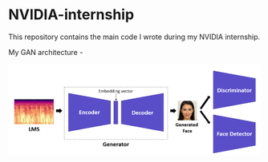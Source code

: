 # NVIDIA-internship
This repository contains the main code I wrote during my NVIDIA internship. 

My GAN architecture - 

<img src="https://github.com/27rg5/NVIDIA-internship/blob/master/GAN/GAN%20architecture.png" width="650">
